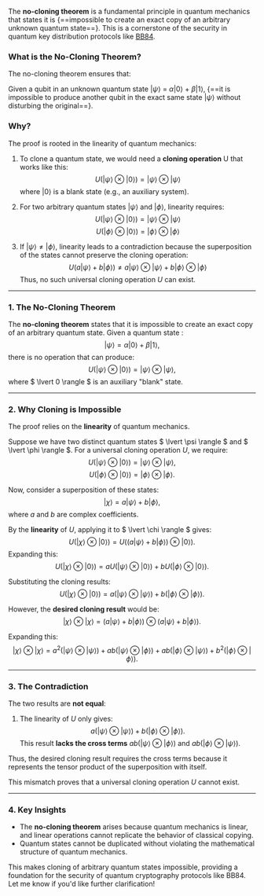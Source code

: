 The **no-cloning theorem** is a fundamental principle in quantum mechanics that states it is {==impossible to create an exact copy of an arbitrary unknown quantum state==}. This is a cornerstone of the security in quantum key distribution protocols like [BB84](../qcryptography/BB84.md).


### **What is the No-Cloning Theorem?**
The no-cloning theorem ensures that:

Given a qubit in an unknown quantum state  $\lvert\psi\rangle$ = $\alpha\lvert0\rangle$ + $\beta\lvert1\rangle$, {==it is impossible to produce another qubit in the exact same state  $\lvert\psi\rangle$ without disturbing the original==}.

### Why?
The proof is rooted in the linearity of quantum mechanics:

1.  To clone a quantum state, we would need a **cloning operation** U that works like this:
$$
U(\lvert\psi\rangle \otimes \lvert0\rangle) = \lvert\psi\rangle \otimes \lvert\psi\rangle
$$
where  $\lvert0\rangle$  is a blank state (e.g., an auxiliary system).

2.  For two arbitrary quantum states $\lvert\psi\rangle$ and $\lvert\phi\rangle$, linearity requires:
$$
U(\lvert\psi\rangle \otimes \lvert0\rangle) = \lvert\psi\rangle \otimes \lvert\psi\rangle
$$
$$
U(\lvert\phi\rangle \otimes \lvert0\rangle) = \lvert\phi\rangle \otimes \lvert\phi\rangle
$$
3.  If $\lvert\psi\rangle \neq \lvert\phi\rangle$, linearity leads to a contradiction because the superposition of the states cannot preserve the cloning operation:
$$
U(a\lvert\psi\rangle + b\lvert\phi\rangle) \neq a\lvert\psi\rangle \otimes \lvert\psi\rangle + b\lvert\phi\rangle \otimes \lvert\phi\rangle
$$
Thus, no such universal cloning operation $U$ can exist.
---

### **1. The No-Cloning Theorem**
The **no-cloning theorem** states that it is impossible to create an exact copy of an arbitrary quantum state. Given a quantum state :
$$
\lvert \psi \rangle = \alpha \lvert 0 \rangle + \beta \lvert 1 \rangle,
$$
there is no operation that can produce:
$$
U(\lvert \psi \rangle \otimes \lvert 0 \rangle) = \lvert \psi \rangle \otimes \lvert \psi \rangle,
$$
where $ \lvert 0 \rangle $ is an auxiliary "blank" state.

---

### **2. Why Cloning is Impossible**
The proof relies on the **linearity** of quantum mechanics. 

Suppose we have two distinct quantum states $ \lvert \psi \rangle $ and $ \lvert \phi \rangle $. For a universal cloning operation $U$, we require:
$$
U(\lvert \psi \rangle \otimes \lvert 0 \rangle) = \lvert \psi \rangle \otimes \lvert \psi \rangle,
$$
$$
U(\lvert \phi \rangle \otimes \lvert 0 \rangle) = \lvert \phi \rangle \otimes \lvert \phi \rangle.
$$

Now, consider a superposition of these states:
$$
\lvert \chi \rangle = a \lvert \psi \rangle + b \lvert \phi \rangle,
$$
where $a$ and $b$ are complex coefficients.

By the **linearity** of $U$, applying it to $ \lvert \chi \rangle $ gives:
$$
U(\lvert \chi \rangle \otimes \lvert 0 \rangle) = U((a \lvert \psi \rangle + b \lvert \phi \rangle) \otimes \lvert 0 \rangle).
$$
Expanding this:
$$
U(\lvert \chi \rangle \otimes \lvert 0 \rangle) = a U(\lvert \psi \rangle \otimes \lvert 0 \rangle) + b U(\lvert \phi \rangle \otimes \lvert 0 \rangle).
$$

Substituting the cloning results:
$$
U(\lvert \chi \rangle \otimes \lvert 0 \rangle) = a (\lvert \psi \rangle \otimes \lvert \psi \rangle) + b (\lvert \phi \rangle \otimes \lvert \phi \rangle).
$$

However, the **desired cloning result** would be:
$$
\lvert \chi \rangle \otimes \lvert \chi \rangle = (a \lvert \psi \rangle + b \lvert \phi \rangle) \otimes (a \lvert \psi \rangle + b \lvert \phi \rangle).
$$

Expanding this:
$$
\lvert \chi \rangle \otimes \lvert \chi \rangle = a^2 (\lvert \psi \rangle \otimes \lvert \psi \rangle) + ab (\lvert \psi \rangle \otimes \lvert \phi \rangle) + ab (\lvert \phi \rangle \otimes \lvert \psi \rangle) + b^2 (\lvert \phi \rangle \otimes \lvert \phi \rangle).
$$

---

### **3. The Contradiction**
The two results are **not equal**:
1. The linearity of $U$ only gives:
$$
a (\lvert \psi \rangle \otimes \lvert \psi \rangle) + b (\lvert \phi \rangle \otimes \lvert \phi \rangle).
$$
This result **lacks the cross terms** $ab(\lvert \psi \rangle \otimes \lvert \phi \rangle)$ and $ab (\lvert \phi \rangle \otimes \lvert \psi \rangle)$.

Thus, the desired cloning result requires the cross terms because it represents the tensor product of the superposition with itself.

This mismatch proves that a universal cloning operation $U$ cannot exist.

---

### **4. Key Insights**
- The **no-cloning theorem** arises because quantum mechanics is linear, and linear operations cannot replicate the behavior of classical copying.
- Quantum states cannot be duplicated without violating the mathematical structure of quantum mechanics.

This makes cloning of arbitrary quantum states impossible, providing a foundation for the security of quantum cryptography protocols like BB84. Let me know if you'd like further clarification!